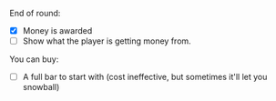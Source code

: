 End of round:
- [x] Money is awarded
- [ ] Show what the player is getting money from.

You can buy:
- [ ] A full bar to start with (cost ineffective, but sometimes it'll let you snowball)
